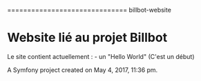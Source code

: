 ==============================
		billbot-website

Website lié au projet Billbot
==============================

Le site contient actuellement : 
	- un "Hello World" (C'est un début)

A Symfony project created on May 4, 2017, 11:36 pm.
